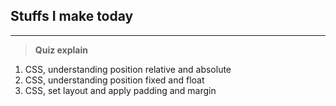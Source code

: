 ## Stuffs I make today
---
>**Quiz explain**   
1. CSS, understanding position relative and absolute
2. CSS, understanding position fixed and float
3. CSS, set layout and apply padding and margin